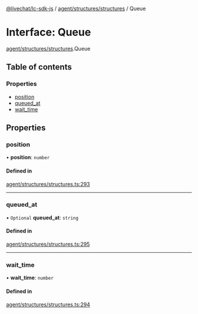 [@livechat/lc-sdk-js](../README.md) / [agent/structures/structures](../modules/agent_structures_structures.md) / Queue

# Interface: Queue

[agent/structures/structures](../modules/agent_structures_structures.md).Queue

## Table of contents

### Properties

- [position](agent_structures_structures.Queue.md#position)
- [queued\_at](agent_structures_structures.Queue.md#queued_at)
- [wait\_time](agent_structures_structures.Queue.md#wait_time)

## Properties

### position

• **position**: `number`

#### Defined in

[agent/structures/structures.ts:293](https://github.com/livechat/lc-sdk-js/blob/10347df/src/agent/structures/structures.ts#L293)

___

### queued\_at

• `Optional` **queued\_at**: `string`

#### Defined in

[agent/structures/structures.ts:295](https://github.com/livechat/lc-sdk-js/blob/10347df/src/agent/structures/structures.ts#L295)

___

### wait\_time

• **wait\_time**: `number`

#### Defined in

[agent/structures/structures.ts:294](https://github.com/livechat/lc-sdk-js/blob/10347df/src/agent/structures/structures.ts#L294)
